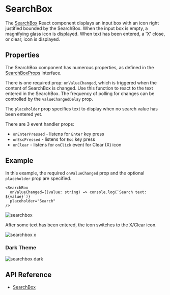 # SearchBox

The [SearchBox]($core-react) React component displays an
input box with an icon right justified bounded by the SearchBox.
When the input box is empty, a magnifying glass icon is displayed.
When text has been entered, a 'X' close, or clear, icon is displayed.

## Properties

The SearchBox component has numerous properties, as defined in the [SearchBoxProps]($core-react) interface.

There is one required prop: `onValueChanged`, which is triggered when the content of SearchBox is changed. Use this function to react to the text entered in the SearchBox. The frequency of polling for changes can be controlled by the `valueChangedDelay` prop.

The `placeholder` prop specifies text to display when no search value has been entered yet.

There are 3 event handler props:

- `onEnterPressed` - listens for `Enter` key press
- `onEscPressed` - listens for `Esc` key press
- `onClear` - listens for `onClick` event for Clear (X) icon

## Example

In this example, the required `onValueChanged` prop and the optional `placeholder` prop are specified.

```tsx
<SearchBox
  onValueChanged={(value: string) => console.log(`Search text: ${value}`)}
  placeholder="Search"
/>
```

![searchbox](./images/SearchBox.png "SearchBox")

After some text has been entered, the icon switches to the X/Clear icon.

![searchbox x](./images/SearchBoxX.png "SearchBox with Clear icon")

### Dark Theme

![searchbox dark](./images/SearchBoxDark.png "SearchBox in Dark Theme")

## API Reference

- [SearchBox]($core-react:SearchBox)
